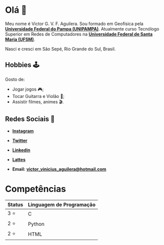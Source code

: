 # Olá 👋

Meu nome é Victor G. V. F. Aguilera. Sou formado em Geofísica pela [**Universidade Federal do Pampa (UNIPAMPA)**](https://cursos.unipampa.edu.br/cursos/geofisica/). Atualmente curso Tecnólogo Superior em Redes de Computadores na [**Universidade Federal de Santa Maria (UFSM)**](https://www.ufsm.br/cursos/graduacao/santa-maria/tecnologia-em-redes-de-computadores).

Nasci e cresci em São Sepé, Rio Grande do Sul, Brasil.

## Hobbies 🕹️

Gosto de:

* Jogar jogos 🎮;
* Tocar Guitarra e Violão 🎸;
* Assistir filmes, animes 🎬.


## Redes Sociais 📲

* [**Instagram**](https://www.instagram.com/_vtr.vini/)

* [**Twitter**](https://twitter.com/vtr_01_)

* [**Linkedin**](https://www.linkedin.com/in/victor-gustavo-vinicius-finger-aguilera-baa9b895/)

* [**Lattes**](http://lattes.cnpq.br/4356336612332166)

* **Email:** [**victor_vinicius_aguilera@hotmail.com**](victor_vinicius_aguilera@hotmail.com)

# Competências

**Status** | **Linguagem de Programação** 
-------|-------------------------
3 ⭐ | C
2 ⭐ | Python  
2 ⭐ | HTML

